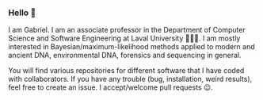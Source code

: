 ### Hello 👋

I am Gabriel. I am an associate professor in the Department of Computer Science and Software Engineering at Laval University 🏴󠁣󠁡󠁱󠁣󠁿🇨🇦. I am mostly interested in Bayesian/maximum-likelihood methods applied to modern and ancient DNA, environmental DNA, forensics and sequencing in general.

You will find various repositories for different software that I have coded with collaborators. If you have any trouble (bug, installation, weird results), feel free to create an issue. I accept/welcome pull requests 😉.


<!--
**grenaud/grenaud** is a ✨ _special_ ✨ repository because its `README.md` (this file) appears on your GitHub profile.

Here are some ideas to get you started:

- 🔭 I’m currently working on ...
- 🌱 I’m currently learning ...
- 👯 I’m looking to collaborate on ...
- 🤔 I’m looking for help with ...
- 💬 Ask me about ...
- 📫 How to reach me: ...
- 😄 Pronouns: ...
- ⚡ Fun fact: ...
-->
